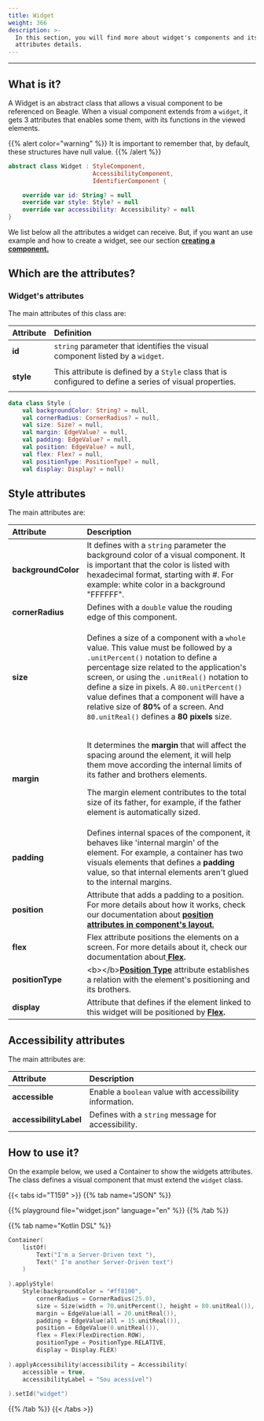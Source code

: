 ```yaml
---
title: Widget
weight: 366
description: >-
  In this section, you will find more about widget's components and its
  attributes details.
---
```


---

## What is it?

A Widget is an abstract class that allows a visual component to be referenced on Beagle. When a visual component extends from a `widget`, it gets 3 attributes that enables some them, with its functions in the viewed elements. 

{{% alert color="warning" %}}
It is important to remember that, by default, these structures have null value.
{{% /alert %}}

```kotlin
abstract class Widget : StyleComponent, 
                        AccessibilityComponent,
                        IdentifierComponent {

    override var id: String? = null
    override var style: Style? = null
    override var accessibility: Accessibility? = null
}
```

We list below all the attributes a widget can receive. But, if you want an use example and how to create a widget, see our section [**creating a component.** ](/docs/resources/customization/beagle-for-android/custom-widget)

## Which are the attributes? 

### Widget's attributes

The main attributes of this class are: 

<table>
  <thead>
    <tr>
      <th style="text-align:left">Attribute</th>
      <th style="text-align:left">Definition</th>
    </tr>
  </thead>
  <tbody>
    <tr>
      <td style="text-align:left"><b>id</b>
      </td>
      <td style="text-align:left"><code>string</code> parameter that identifies the visual component listed
        by a <code>widget</code>.</td>
    </tr>
    <tr>
      <td style="text-align:left">
        <p></p>
        <p><b>style</b>
        </p>
      </td>
      <td style="text-align:left">This attribute is defined by a <code>Style</code> class that is configured
        to define a series of visual properties.</td>
    </tr>
  </tbody>
</table>

```kotlin
data class Style (
    val backgroundColor: String? = null,
    val cornerRadius: CornerRadius? = null,
    val size: Size? = null,
    val margin: EdgeValue? = null,
    val padding: EdgeValue? = null,
    val position: EdgeValue? = null,
    val flex: Flex? = null,
    val positionType: PositionType? = null,
    val display: Display? = null)
```

## Style attributes

The main attributes are: 

<table>
  <thead>
    <tr>
      <th style="text-align:left"><b>Attribute</b>
      </th>
      <th style="text-align:left">Description</th>
    </tr>
  </thead>
  <tbody>
    <tr>
      <td style="text-align:left"><b>backgroundColor</b>
      </td>
      <td style="text-align:left">It defines with a <code>string</code> parameter the background color of
        a visual component. It is important that the color is listed with hexadecimal
        format, starting with #. For example: white color in a background &quot;FFFFFF&quot;.</td>
    </tr>
    <tr>
      <td style="text-align:left"><b>cornerRadius</b>
      </td>
      <td style="text-align:left">Defines with a <code>double</code> value the rouding edge of this component.</td>
    </tr>
    <tr>
      <td style="text-align:left"><b>size</b>
      </td>
      <td style="text-align:left">
        <p>Defines a size of a component with a <code>whole</code> value. This value
          must be followed by a <code>.unitPercent()</code> notation to define a percentage
          size related to the application&apos;s screen, or using the <code>.unitReal()</code> notation
          to define a size in pixels. A <code>80.unitPercent()</code> value defines
          that a component will have a relative size of <b>80%</b> of a screen. And <code>80.unitReal()</code> defines
          a<b> 80 pixels</b> size.</p>
        <p></p>
      </td>
    </tr>
    <tr>
      <td style="text-align:left"><b>margin</b>
      </td>
      <td style="text-align:left">
        <p>It determines the <b>margin</b> that will affect the spacing around the
          element, it will help them move according the internal limits of its father
          and brothers elements.</p>
        <p>The margin element contributes to the total size of its father, for example,
          if the father element is automatically sized.</p>
      </td>
    </tr>
    <tr>
      <td style="text-align:left"><b>padding</b>
      </td>
      <td style="text-align:left">Defines internal spaces of the component, it behaves like &apos;internal
        margin&apos; of the element. For example, a container has two visuals elements
        that defines a <b>padding </b>value, so that internal elements aren&apos;t
        glued to the internal margins.</td>
    </tr>
    <tr>
      <td style="text-align:left"><b>position</b>
      </td>
      <td style="text-align:left">Attribute that adds a padding to a position. For more details about how
        it works, check our documentation about <a href="https://docs.usebeagle.io/v/v1.0-en/exemplos-e-tutoriais/component-layout"><b>position attributes in  component&apos;s layout</b>. </a>
      </td>
    </tr>
    <tr>
      <td style="text-align:left"><b>flex</b>
      </td>
      <td style="text-align:left">Flex attribute positions the elements on a screen. For more details about
        it, check our documentation about<a href="https://docs.usebeagle.io/v/v1.0-en/exemplos-e-tutoriais/component-layout/flex"> <b>Flex</b></a><b>.</b> 
      </td>
    </tr>
    <tr>
      <td style="text-align:left"><b>positionType</b>
      </td>
      <td style="text-align:left">&lt;b&gt;&lt;/b&gt;<a href="../resources/components-positioning/positiontype"><b>Position Type</b></a> attribute
        establishes a relation with the element&apos;s positioning and its brothers.</td>
    </tr>
    <tr>
      <td style="text-align:left"><b>display</b>
      </td>
      <td style="text-align:left">Attribute that defines if the element linked to this widget will be positioned
        by<b> </b><a href="https://docs.usebeagle.io/v/v1.0-en/exemplos-e-tutoriais/component-layout/positiontype"><b>Flex</b></a><b>. </b>
      </td>
    </tr>
  </tbody>
</table>

## Accessibility attributes

The main attributes are: 

| Attribute | Description |
| :--- | :--- |
| **accessible** | Enable a `boolean` value with accessibility information.  |
| **accessibilityLabel**  | Defines with a `string` message for accessibility. |

## How to use it?

On the example below, we used a Container to show the widgets attributes. The class defines a visual component that must extend the `widget` class. 

{{< tabs id="T159" >}}
{{% tab name="JSON" %}}
<!-- json-playground:widget.json
{
      "_beagleComponent_" : "beagle:container",
      "children" : [ {
        "_beagleComponent_" : "beagle:text",
        "text" : "I'm a Server-Driven text"
      }, {
        "_beagleComponent_" : "beagle:text",
        "text" : "I'm another Server-Driven text"
      } ],
      "id" : "widget",
      "style" : {
        "backgroundColor" : "#ff8100",
        "cornerRadius" : {
          "radius" : 25.0
        },
        "size" : {
          "width" : {
            "value" : 70.0,
            "type" : "PERCENT"
          },
          "height" : {
            "value" : 80.0,
            "type" : "REAL"
          }
        },
        "margin" : {
          "all" : {
            "value" : 20.0,
            "type" : "REAL"
          }
        },
        "padding" : {
          "all" : {
            "value" : 15.0,
            "type" : "REAL"
          }
        },
        "position" : {
          "left" : {
            "value" : 0.0,
            "type" : "REAL"
          }
        },
        "flex" : {
          "flexDirection" : "ROW"
        },
        "positionType" : "RELATIVE",
        "display" : "FLEX"
      },
      "accessibility" : {
        "accessible" : true,
        "accessibilityLabel" : "Sou acessível"
      }
    }
-->
{{% playground file="widget.json" language="en" %}}
{{% /tab %}}

{{% tab name="Kotlin DSL" %}}
```kotlin
Container(
    listOf(
        Text("I'm a Server-Driven text "),
        Text(" I'm another Server-Driven text")
    )
    
).applyStyle(
    Style(backgroundColor = "#ff8100",
        cornerRadius = CornerRadius(25.0),
        size = Size(width = 70.unitPercent(), height = 80.unitReal()),
        margin = EdgeValue(all = 20.unitReal()),
        padding = EdgeValue(all = 15.unitReal()),
        position = EdgeValue(0.unitReal()),
        flex = Flex(FlexDirection.ROW),
        positionType = PositionType.RELATIVE,
        display = Display.FLEX)
        
).applyAccessibility(accessibility = Accessibility(
    accessible = true,
    accessibilityLabel = "Sou acessível")
    
).setId("widget")

```
{{% /tab %}}
{{< /tabs >}}
